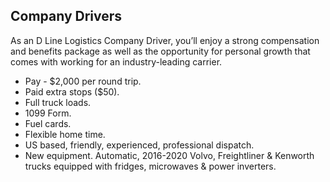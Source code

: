 
## Company Drivers
As an D Line Logistics Company Driver, you’ll enjoy a strong compensation and benefits package as well as the opportunity for personal growth that comes with working for an industry-leading carrier.

* Pay - $2,000 per round trip.
* Paid extra stops ($50).
* Full truck loads.
* 1099 Form.
* Fuel cards.
* Flexible home time.
* US based, friendly, experienced, professional dispatch.
* New equipment. Automatic, 2016-2020 Volvo, Freightliner & Kenworth trucks equipped with fridges, microwaves & power inverters.